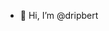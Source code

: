 
- 🚜 Hi, I’m @dripbert

<!---
dripbert/dripbert is a ✨ special ✨ repository because its `README.md` (this file) appears on your GitHub profile.
You can click the Preview link to take a look at your changes.
--->
